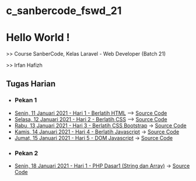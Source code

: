 # c_sanbercode_fswd_21

<body>
    <h1>Hello World !</h1>
    <p>>> Course SanberCode, Kelas Laravel - Web Developer (Batch 21)</p>
    <p>>> Irfan Hafizh</p>
    <h2>Tugas Harian</h2>
    <ul>
        <li><h3>Pekan 1</h3></li>
        <li><a href="00 Tugas Harian/Pekan 1 - Hari 1 - Berlatih HTML/index.html" target="_blank">Senin, 11 Januari 2021 - Hari 1 - Berlatih HTML</a> --> <a href="https://github.com/irfanhfzh/c_sanbercode_fswd_21/tree/master/00%20Tugas%20Harian/Hari%201%20-%20Berlatih%20HTML" target="_blank">Source Code</a></li>
        <li><a href="00 Tugas Harian/Pekan 1 - Hari 2 - Berlatih CSS/index.html" target="_blank">Selasa, 12 Januari 2021 - Hari 2 - Berlatih CSS</a> --> <a href="https://github.com/irfanhfzh/c_sanbercode_fswd_21/tree/master/00%20Tugas%20Harian/Hari%202%20-%20Berlatih%20CSS" target="_blank">Source Code</a></li>
        <li><a href="00 Tugas Harian/Pekan 1 - Hari 3 - Berlatih CSS Bootstrap/index.html" target="_blank">Rabu, 13 Januari 2021 - Hari 3 - Berlatih CSS Bootstrap</a> -> <a href="https://github.com/irfanhfzh/c_sanbercode_fswd_21/tree/master/00%20Tugas%20Harian/Hari%203%20-%20Berlatih%20CSS%20Bootstrap" target="_blank">Source Code</a></li>
        <li><a href="https://github.com/irfanhfzh/c_sanbercode_fswd_21/tree/master/00%20Tugas%20Harian/Hari%204%20-%20Berlatih%20Javascript" target="_blank">Kamis, 14 Januari 2021 - Hari 4 - Berlatih Javascript</a> -> <a href="https://github.com/irfanhfzh/c_sanbercode_fswd_21/tree/master/00%20Tugas%20Harian/Hari%204%20-%20Berlatih%20Javascript" target="_blank">Source Code</a></li>
         <li><a href="00 Tugas Harian/Pekan 1 - Hari 5 - DOM Javascript/index.html" target="_blank">Jumat, 15 Januari 2021 - Hari 5 - DOM Javascript</a> -> <a href="https://github.com/irfanhfzh/c_sanbercode_fswd_21/tree/master/00%20Tugas%20Harian/Pekan%201%20-%20Hari%205%20-%20DOM%20Javascript" target="_blank">Source Code</a></li>
        <li><h3>Pekan 2</h3></li>
        <li><a href="https://github.com/irfanhfzh/c_sanbercode_fswd_21/tree/master/00%20Tugas%20Harian/Pekan%202%20-%20Hari%201%20-%20PHP%20Bagian%201%20(String%20dan%20Array)/php-1" target="_blank">Senin, 18 Januari 2021 - Hari 1 - PHP Dasar1 (String dan Array)</a> -> <a href="https://github.com/irfanhfzh/c_sanbercode_fswd_21/tree/master/00%20Tugas%20Harian/Pekan%202%20-%20Hari%201%20-%20PHP%20Bagian%201%20(String%20dan%20Array)/php-1" target="_blank">Source Code</a></li>
    </ul>
</body>
</html>

